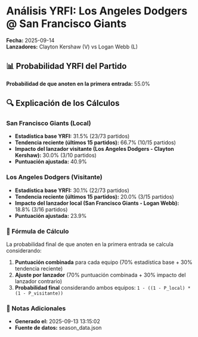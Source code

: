 # Análisis YRFI: Los Angeles Dodgers @ San Francisco Giants

**Fecha:** 2025-09-14  
**Lanzadores:** Clayton Kershaw (V) vs Logan Webb (L)

## 📊 Probabilidad YRFI del Partido

**Probabilidad de que anoten en la primera entrada:** 55.0%

## 🔍 Explicación de los Cálculos

### San Francisco Giants (Local)
- **Estadística base YRFI:** 31.5% (23/73 partidos)
- **Tendencia reciente (últimos 15 partidos):** 66.7% (10/15 partidos)
- **Impacto del lanzador visitante (Los Angeles Dodgers - Clayton Kershaw):** 30.0% (3/10 partidos)
- **Puntuación ajustada:** 40.9%

### Los Angeles Dodgers (Visitante)
- **Estadística base YRFI:** 30.1% (22/73 partidos)
- **Tendencia reciente (últimos 15 partidos):** 20.0% (3/15 partidos)
- **Impacto del lanzador local (San Francisco Giants - Logan Webb):** 18.8% (3/16 partidos)
- **Puntuación ajustada:** 23.9%

### 📝 Fórmula de Cálculo

La probabilidad final de que anoten en la primera entrada se calcula considerando:
1. **Puntuación combinada** para cada equipo (70% estadística base + 30% tendencia reciente)
2. **Ajuste por lanzador** (70% puntuación combinada + 30% impacto del lanzador contrario)
3. **Probabilidad final** considerando ambos equipos: `1 - ((1 - P_local) * (1 - P_visitante))`

### 📌 Notas Adicionales

- **Generado el:** 2025-09-13 13:15:02
- **Fuente de datos:** season_data.json
